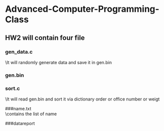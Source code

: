 # Advanced-Computer-Programming-Class

## HW2 will contain four file

### gen_data.c
\\It will randomly generate data and save it in gen.bin 

### gen.bin

### sort.c
\\It will read gen.bin and sort it via dictionary order or office number or weigt

###name.txt  
\\contains the list of name

###datareport
